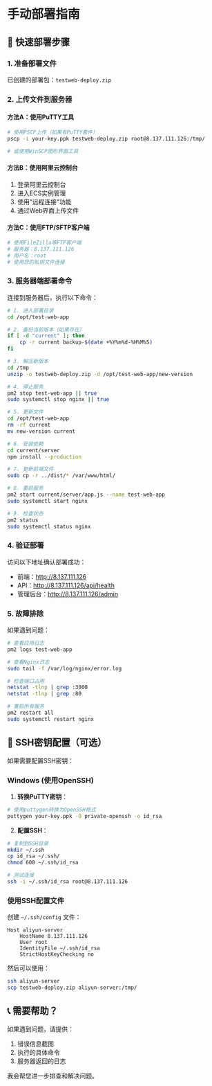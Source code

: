 # 手动部署指南

## 🚀 快速部署步骤

### 1. 准备部署文件

已创建的部署包：`testweb-deploy.zip`

### 2. 上传文件到服务器

#### 方法A：使用PuTTY工具
```bash
# 使用PSCP上传（如果有PuTTY套件）
pscp -i your-key.ppk testweb-deploy.zip root@8.137.111.126:/tmp/

# 或使用WinSCP图形界面工具
```

#### 方法B：使用阿里云控制台
1. 登录阿里云控制台
2. 进入ECS实例管理
3. 使用"远程连接"功能
4. 通过Web界面上传文件

#### 方法C：使用FTP/SFTP客户端
```bash
# 使用FileZilla等FTP客户端
# 服务器：8.137.111.126
# 用户名：root
# 使用您的私钥文件连接
```

### 3. 服务器端部署命令

连接到服务器后，执行以下命令：

```bash
# 1. 进入部署目录
cd /opt/test-web-app

# 2. 备份当前版本（如果存在）
if [ -d "current" ]; then
    cp -r current backup-$(date +%Y%m%d-%H%M%S)
fi

# 3. 解压新版本
cd /tmp
unzip -o testweb-deploy.zip -d /opt/test-web-app/new-version

# 4. 停止服务
pm2 stop test-web-app || true
sudo systemctl stop nginx || true

# 5. 更新文件
cd /opt/test-web-app
rm -rf current
mv new-version current

# 6. 安装依赖
cd current/server
npm install --production

# 7. 更新前端文件
sudo cp -r ../dist/* /var/www/html/

# 8. 重启服务
pm2 start current/server/app.js --name test-web-app
sudo systemctl start nginx

# 9. 检查状态
pm2 status
sudo systemctl status nginx
```

### 4. 验证部署

访问以下地址确认部署成功：

- 前端：http://8.137.111.126
- API：http://8.137.111.126/api/health
- 管理后台：http://8.137.111.126/admin

### 5. 故障排除

如果遇到问题：

```bash
# 查看应用日志
pm2 logs test-web-app

# 查看Nginx日志
sudo tail -f /var/log/nginx/error.log

# 检查端口占用
netstat -tlnp | grep :3000
netstat -tlnp | grep :80

# 重启所有服务
pm2 restart all
sudo systemctl restart nginx
```

## 🔧 SSH密钥配置（可选）

如果需要配置SSH密钥：

### Windows (使用OpenSSH)

1. **转换PuTTY密钥**：
```bash
# 使用puttygen转换为OpenSSH格式
puttygen your-key.ppk -O private-openssh -o id_rsa
```

2. **配置SSH**：
```bash
# 复制到SSH目录
mkdir ~/.ssh
cp id_rsa ~/.ssh/
chmod 600 ~/.ssh/id_rsa

# 测试连接
ssh -i ~/.ssh/id_rsa root@8.137.111.126
```

### 使用SSH配置文件

创建 `~/.ssh/config` 文件：

```
Host aliyun-server
    HostName 8.137.111.126
    User root
    IdentityFile ~/.ssh/id_rsa
    StrictHostKeyChecking no
```

然后可以使用：
```bash
ssh aliyun-server
scp testweb-deploy.zip aliyun-server:/tmp/
```

## 📞 需要帮助？

如果遇到问题，请提供：
1. 错误信息截图
2. 执行的具体命令
3. 服务器返回的日志

我会帮您进一步排查和解决问题。
